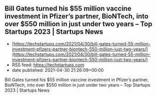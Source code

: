 ## Bill Gates turned his $55 million vaccine investment in Pfizer’s partner, BioNTech, into over $550 million in just under two years – Top Startups 2023 | Startups News
 - [https://techstartups.com/2021/04/30/bill-gates-turned-55-million-investment-pfizers-partner-biontech-550-million-just-two-years/](https://techstartups.com/2021/04/30/bill-gates-turned-55-million-investment-pfizers-partner-biontech-550-million-just-two-years/)
 - RSS feed: https://techstartups.com
 - date published: 2021-04-30 21:26:09+00:00

Bill Gates turned his $55 million vaccine investment in Pfizer’s partner, BioNTech, into over $550 million in just under two years – Top Startups 2023 | Startups News

